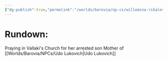 ```yaml
---
{"dg-publish":true,"permalink":"/worlds/barovia/np-cs/willemina-rikalova/","tags":["Barovia"]}
---
```


# **Rundown:**

Praying in Vallaki's Church for her arrested son
Mother of [[Worlds/Barovia/NPCs/Udo Lukovich\|Udo Lukovich]] 